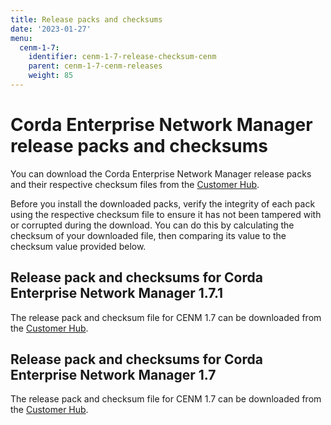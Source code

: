 ```yaml
---
title: Release packs and checksums
date: '2023-01-27'
menu:
  cenm-1-7:
    identifier: cenm-1-7-release-checksum-cenm
    parent: cenm-1-7-cenm-releases
    weight: 85
---
```


# Corda Enterprise Network Manager release packs and checksums

You can download the Corda Enterprise Network Manager release packs and their respective checksum files from the [Customer Hub](https://customerhub.r3.com/).

Before you install the downloaded packs, verify the integrity of each pack using the respective checksum file to ensure it has not been tampered with or corrupted during the download. You can do this by calculating the checksum of your downloaded file, then comparing its value to the checksum value provided below.

## Release pack and checksums for Corda Enterprise Network Manager 1.7.1

The release pack and checksum file for CENM 1.7 can be downloaded from the [Customer Hub](https://customerhub.r3.com/s/).

## Release pack and checksums for Corda Enterprise Network Manager 1.7

The release pack and checksum file for CENM 1.7 can be downloaded from the [Customer Hub](https://customerhub.r3.com/s/).
